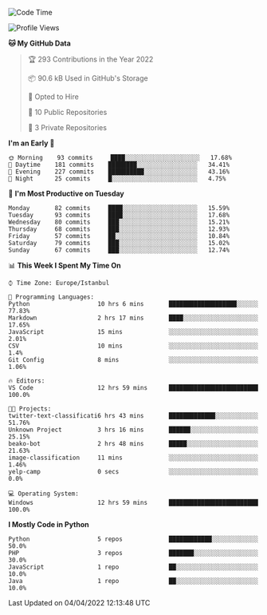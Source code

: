 <!--START_SECTION:waka-->
![Code Time](http://img.shields.io/badge/Code%20Time-124%20hrs%2036%20mins-blue)

![Profile Views](http://img.shields.io/badge/Profile%20Views-19-blue)

**🐱 My GitHub Data** 

> 🏆 293 Contributions in the Year 2022
 > 
> 📦 90.6 kB Used in GitHub's Storage 
 > 
> 💼 Opted to Hire
 > 
> 📜 10 Public Repositories 
 > 
> 🔑 3 Private Repositories  
 > 
**I'm an Early 🐤** 

```text
🌞 Morning    93 commits     ████░░░░░░░░░░░░░░░░░░░░░   17.68% 
🌆 Daytime    181 commits    ████████░░░░░░░░░░░░░░░░░   34.41% 
🌃 Evening    227 commits    ██████████░░░░░░░░░░░░░░░   43.16% 
🌙 Night      25 commits     █░░░░░░░░░░░░░░░░░░░░░░░░   4.75%

```
📅 **I'm Most Productive on Tuesday** 

```text
Monday       82 commits     ████░░░░░░░░░░░░░░░░░░░░░   15.59% 
Tuesday      93 commits     ████░░░░░░░░░░░░░░░░░░░░░   17.68% 
Wednesday    80 commits     ███░░░░░░░░░░░░░░░░░░░░░░   15.21% 
Thursday     68 commits     ███░░░░░░░░░░░░░░░░░░░░░░   12.93% 
Friday       57 commits     ██░░░░░░░░░░░░░░░░░░░░░░░   10.84% 
Saturday     79 commits     ███░░░░░░░░░░░░░░░░░░░░░░   15.02% 
Sunday       67 commits     ███░░░░░░░░░░░░░░░░░░░░░░   12.74%

```


📊 **This Week I Spent My Time On** 

```text
⌚︎ Time Zone: Europe/Istanbul

💬 Programming Languages: 
Python                   10 hrs 6 mins       ███████████████████░░░░░░   77.83% 
Markdown                 2 hrs 17 mins       ████░░░░░░░░░░░░░░░░░░░░░   17.65% 
JavaScript               15 mins             ░░░░░░░░░░░░░░░░░░░░░░░░░   2.01% 
CSV                      10 mins             ░░░░░░░░░░░░░░░░░░░░░░░░░   1.4% 
Git Config               8 mins              ░░░░░░░░░░░░░░░░░░░░░░░░░   1.06%

🔥 Editors: 
VS Code                  12 hrs 59 mins      █████████████████████████   100.0%

🐱‍💻 Projects: 
twitter-text-classificati6 hrs 43 mins       █████████████░░░░░░░░░░░░   51.76% 
Unknown Project          3 hrs 16 mins       ██████░░░░░░░░░░░░░░░░░░░   25.15% 
beako-bot                2 hrs 48 mins       █████░░░░░░░░░░░░░░░░░░░░   21.63% 
image-classification     11 mins             ░░░░░░░░░░░░░░░░░░░░░░░░░   1.46% 
yelp-camp                0 secs              ░░░░░░░░░░░░░░░░░░░░░░░░░   0.0%

💻 Operating System: 
Windows                  12 hrs 59 mins      █████████████████████████   100.0%

```

**I Mostly Code in Python** 

```text
Python                   5 repos             ████████████░░░░░░░░░░░░░   50.0% 
PHP                      3 repos             ███████░░░░░░░░░░░░░░░░░░   30.0% 
JavaScript               1 repo              ██░░░░░░░░░░░░░░░░░░░░░░░   10.0% 
Java                     1 repo              ██░░░░░░░░░░░░░░░░░░░░░░░   10.0%

```



 Last Updated on 04/04/2022 12:13:48 UTC
<!--END_SECTION:waka-->

<!--
**3nws/3nws** is a ✨ _special_ ✨ repository because its `README.md` (this file) appears on your GitHub profile.

Here are some ideas to get you started:

- 🔭 I’m currently working on ...
- 🌱 I’m currently learning ...
- 👯 I’m looking to collaborate on ...
- 🤔 I’m looking for help with ...
- 💬 Ask me about ...
- 📫 How to reach me: ...
- 😄 Pronouns: ...
- ⚡ Fun fact: ...
-->

